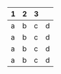 | 1   | 2   | 3   |    |
|-----|-----|-----|----|
| a   | b   | c   | d  |
| a   | b   | c   | d  |
| a   | b   | c   | d  |
| a   | b   | c   | d  |